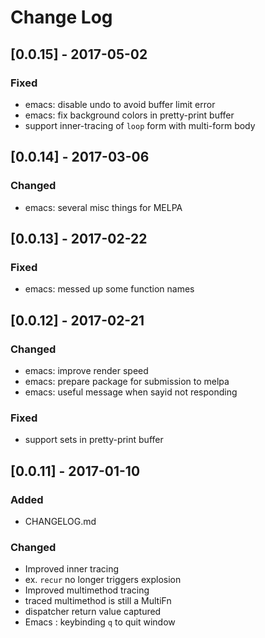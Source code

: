 # Change Log

## [0.0.15] - 2017-05-02
### Fixed
 - emacs: disable undo to avoid buffer limit error
 - emacs: fix background colors in pretty-print buffer
 - support inner-tracing of `loop` form with multi-form body

## [0.0.14] - 2017-03-06
### Changed
 - emacs: several misc things for MELPA

## [0.0.13] - 2017-02-22
### Fixed
- emacs: messed up some function names

## [0.0.12] - 2017-02-21
### Changed
- emacs: improve render speed
- emacs: prepare package for submission to melpa
- emacs: useful message when sayid not responding

### Fixed
- support sets in pretty-print buffer

## [0.0.11] - 2017-01-10
### Added
- CHANGELOG.md

### Changed
- Improved inner tracing
 - ex. `recur` no longer triggers explosion
- Improved multimethod tracing
 - traced multimethod is still a MultiFn
 - dispatcher return value captured
- Emacs : keybinding `q` to quit window
